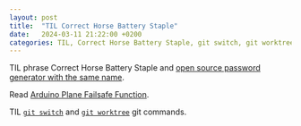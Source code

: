 ```yaml
---
layout: post
title:  "TIL Correct Horse Battery Staple"
date:   2024-03-11 21:22:00 +0200
categories: TIL, Correct Horse Battery Staple, git switch, git worktree
---
```

TIL phrase Correct Horse Battery Staple and [open source password generator with the same name](https://correcthorse.pw).

Read [Arduino Plane Failsafe Function](https://ardupilot.org/plane/docs/apms-failsafe-function.html).

TIL [`git switch`](https://git-scm.com/docs/git-switch) and [`git worktree`](https://git-scm.com/docs/git-worktree) git commands.
